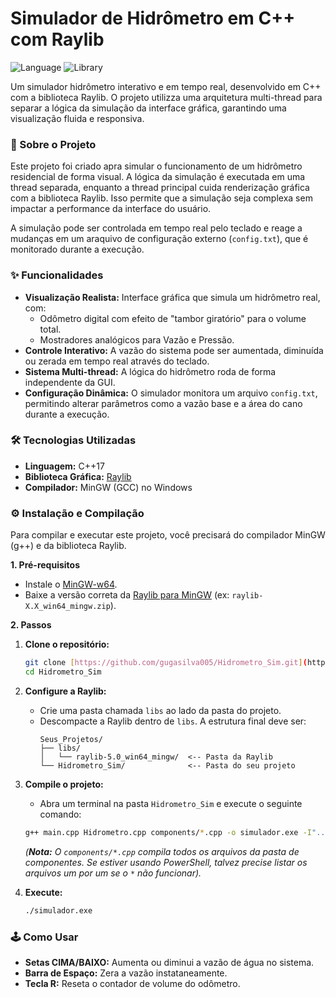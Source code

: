 # Simulador de Hidrômetro em C++ com Raylib

![Language](https://img.shields.io/badge/language-C%2B%2B-blue.svg)
![Library](https://img.shields.io/badge/library-Raylib-orange.svg)

Um simulador hidrômetro interativo e em tempo real, desenvolvido em C++ com a biblioteca Raylib. O projeto utilizza uma arquitetura multi-thread para separar a lógica da simulação da interface gráfica, garantindo uma visualização fluida e responsiva.

### 📜 Sobre o Projeto

Este projeto foi criado apra simular o funcionamento de um hidrômetro residencial de forma visual. A lógica da simulação é executada em uma thread separada, enquanto a thread principal cuida renderização gráfica com a biblioteca Raylib. Isso permite que a simulação seja complexa sem impactar a performance da interface do usuário.

A simulação pode ser controlada em tempo real pelo teclado e reage a mudanças em um araquivo de configuração externo (`config.txt`), que é monitorado durante a execução.

### ✨ Funcionalidades

* **Visualização Realista:** Interface gráfica que simula um hidrômetro real, com:
    * Odômetro digital com efeito de "tambor giratório" para o volume total.
    * Mostradores analógicos para Vazão e Pressão.
* **Controle Interativo:** A vazão do sistema pode ser aumentada, diminuída ou zerada em tempo real através do teclado.
* **Sistema Multi-thread:** A lógica do hidrômetro roda de forma independente da GUI.
* **Configuração Dinâmica:** O simulador monitora um arquivo `config.txt`, permitindo alterar parâmetros como a vazão base e a área do cano durante a execução.

### 🛠️ Tecnologias Utilizadas

* **Linguagem:** C++17
* **Biblioteca Gráfica:** [Raylib](https://www.raylib.com/)
* **Compilador:** MinGW (GCC) no Windows

### ⚙️ Instalação e Compilação

Para compilar e executar este projeto, você precisará do compilador MinGW (g++) e da biblioteca Raylib.

**1. Pré-requisitos**
* Instale o [MinGW-w64](https://www.mingw-w64.org/).
* Baixe a versão correta da [Raylib para MinGW](https://github.com/raysan5/raylib/releases) (ex: `raylib-X.X_win64_mingw.zip`).

**2. Passos**

1.  **Clone o repositório:**
    ```bash
    git clone [https://github.com/gugasilva005/Hidrometro_Sim.git](https://github.com/gugasilva005/Hidrometro_Sim.git)
    cd Hidrometro_Sim
    ```

2.  **Configure a Raylib:**
    * Crie uma pasta chamada `libs` ao lado da pasta do projeto.
    * Descompacte a Raylib dentro de `libs`. A estrutura final deve ser:
        ```
        Seus_Projetos/
        ├── libs/
        │   └── raylib-5.0_win64_mingw/  <-- Pasta da Raylib
        └── Hidrometro_Sim/              <-- Pasta do seu projeto
        ```

3.  **Compile o projeto:**
    * Abra um terminal na pasta `Hidrometro_Sim` e execute o seguinte comando:
    ```bash
    g++ main.cpp Hidrometro.cpp components/*.cpp -o simulador.exe -I"../libs/raylib-5.0_win64_mingw/include" -L"../libs/raylib-5.0_win64_mingw/lib" -lraylib -lopengl32 -lgdi32 -lwinmm -static -std=c++17
    ```
    *(**Nota:** O `components/*.cpp` compila todos os arquivos da pasta de componentes. Se estiver usando PowerShell, talvez precise listar os arquivos um por um se o `*` não funcionar).*

4.  **Execute:**
    ```bash
    ./simulador.exe
    ```

### 🕹️ Como Usar

* **Setas CIMA/BAIXO:** Aumenta ou diminui a vazão de água no sistema.
* **Barra de Espaço:** Zera a vazão instataneamente.
* **Tecla R:** Reseta o contador de volume do odômetro.